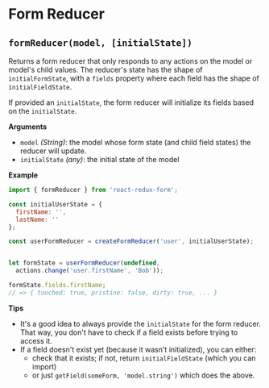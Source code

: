 # Form Reducer

## `formReducer(model, [initialState])`
Returns a form reducer that only responds to any actions on the model or model's child values. The reducer's state has the shape of `initialFormState`, with a `fields` property where each field has the shape of `initialFieldState`.

If provided an `initialState`, the form reducer will initialize its fields based on the `initialState`.

**Arguments**
- `model` _(String)_: the model whose form state (and child field states) the reducer will update.
- `initialState` _(any)_: the initial state of the model

**Example**

```js
import { formReducer } from 'react-redux-form';

const initialUserState = {
  firstName: '',
  lastName: ''
};

const userFormReducer = createFormReducer('user', initialUserState);


let formState = userFormReducer(undefined,
  actions.change('user.firstName', 'Bob'));

formState.fields.firstName;
// => { touched: true, pristine: false, dirty: true, ... }
```

**Tips**
- It's a good idea to always provide the `initialState` for the form reducer. That way, you don't have to check if a field exists before trying to access it.
- If a field doesn't exist yet (because it wasn't initialized), you can either:
  - check that it exists; if not, return `initialFieldState` (which you can import)
  - or just `getField(someForm, 'model.string')` which does the above.